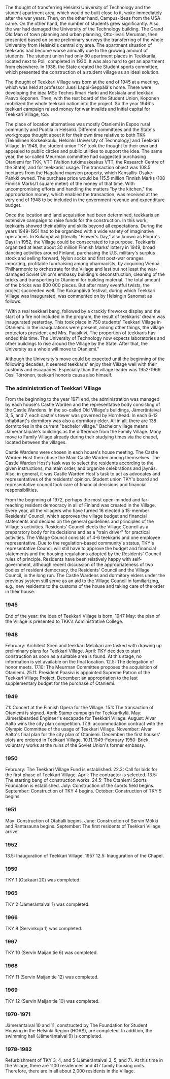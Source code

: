 
The thought of transferring Helsinki University of Technology and the student apartment area, which would be built close to it, woke immediately after the war years. Then, on the other hand, Campus-ideas from the USA came. On the other hand, the number of students grew significantly. Also, the war had damaged the University of the Technology building. The Grand Old Man of town planning and urban planning, Otto-Iivari Meruman, then presented based on some preliminary surveys the transferring of the whole University from Helsinki's central city area. The apartment situation of teekkaris had become worse annually due to the growing amount of students. The student union had only 80 apartment places in Teekkarila, located next to Poli, completed in 1930. It was also hard to get an apartment from elsewhere. In 1938, the State created the Student sports committee, which presented the construction of a student village as an ideal solution.

The thought of Teekkari Village was born at the end of 1945 at a meeting, which was held at professor Jussi Lappi-Seppälä's home. There were developing the idea MSc Techns Ilmari Harki and Koskiala and teekkari Paavo Koponen. Then, with the rest board of the Student Union, Koponen mobilized the whole teekkari nation into the project. So the year 1946's teekkari campaign raised money for war invalids and initial capital for Teekkari Village, too.

The place of location alternatives was mostly Otaniemi in Espoo rural community and Puotila in Helsinki. Different committees and the State's workgroups thought about it for their own time relative to both TKK [Teknillinen Korkeakoulu, Helsinki University of Technology] and Teekkari Village. In 1948, the student union TKY took the thought to their own and appealed to public circles and public utilities to support the idea. The same year, the so-called Meurman committee had suggested purchasing Otaniemi for TKK, VTT (Valtion tutkimuskeskus VTT, the Research Centre of the State), and for teekkaris' usage. The transaction object was 108.5 hectares from the Hagalund mansion property, which Kansallis-Osake-Pankki owned. The purchase price would be 115.5 million Finnish Marks (108 Finnish Marks/1 square meter) of the money of that time. With uncompromising efforts and handling the matters "by the kitchen," the appropriation money, which enabled the transaction, was received at the very end of 1948 to be included in the government revenue and expenditure budget.

Once the location and land acquisition had been determined, teekkaris an extensive campaign to raise funds for the construction. In this work, teekkaris showed their ability and skills beyond all expectations. During the years 1949-1951 had to be organized with a wide variety of imaginative operations. In Kukanpäivä (literally "Flower's Day," also known as Floora's Day) in 1952, the Village could be consecrated to its purpose. Teekkaris organized at least about 30 million Finnish Marks' lottery in 1949, broad dancing activities around Finland, purchasing the U.S. military's surplus stock and selling forward, Nylon socks and first post-war oranges importing, profitable fundraising among pharmacists, by acquiring Vienna Philharmonic to orchestrate for the Village and last but not least the war-damaged Soviet Union's embassy building's deconstruction, cleaning of the bricks and transporting to Otaniemi for building material. The total amount of the bricks was 800 000 pieces. But after many eventful twists, the project succeeded well. The Kukanpäivä festival, during which Teekkari Village was inaugurated, was commented on by Helsingin Sanomat as follows:

"With a real teekkari bang, followed by a crackly fireworks display and the start of a fire not included in the program, the result of teekkaris' dream was inaugurated yesterday. This took place in 750 students' Teekkari Village in Otaniemi. In the inaugurations were present, among other things, the village protectors president and Mrs. Paasikivi. The proportion of teekkaris has ended this time. The University of Technology now expects laboratories and other buildings to rise around the Village by the State. After that, the University as a whole will move to Otaniemi."

Although the University's move could be expected until the beginning of the following decades, it seemed teekkaris' enjoy their Village well with their customs and escapades. Especially than the village leader was 1952-1969 Ossi Törrönen, teekkari honoris causa also himself.

### The administration of Teekkari Village

From the beginning to the year 1971 end, the administration was managed by each house's Castle Warden and the representative body consisting of the Castle Wardens. In the so-called Old Village's buildings, Jämeräntaival 3, 5, and 7, each castle's tower was governed by Hornhead. In each 6-12 inhabitant's dormitory was also a dormitory elder. All in all, there are 138 dormitories in the current "bachelor village." Bachelor village means Jämeräntaipale's buildings as the difference from the Family Village. Many move to Family Village already during their studying times via the chapel, located between the villages.

Castle Wardens were chosen in each house's house meeting. The Castle Warden Host then chose the Main Castle Warden among themselves. The Castle Warden Host's task was to select the residents according to the given instructions, maintain order, and organize celebrations and jäynäs. Also, in general, it was Castle Warden Host's task to act as advocates and representatives of the residents' opinion. Student union TKY's board and representative council took care of financial decisions and financial responsibilities.

From the beginning of 1972, perhaps the most open-minded and far-reaching resident democracy in all of Finland was created in the Village. Every year, all the villagers who have turned 16 elected a 15-member Residents' Council, which approves the village budget and financial statements and decides on the general guidelines and principles of the Village's activities. Residents' Council elects the Village Council as a preparatory body for its decisions and as a "train driver" for practical activities. The Village Council consists of 4-6 teekkaris and one employee representative. Due to the regulation-based community's status, TKY's representative Council will still have to approve the budget and financial statements and the housing regulations adopted by the Residents' Council rules of principle. Residents have been relatively happy with self-government, although recent discussion of the appropriateness of two bodies of resident democracy, the Residents' Council and the Village Council, in the long run. The Castle Wardens and dormitory elders under the previous system still serve as an aid to the Village Council in familiarizing, e.g., new residents to the customs of the house and taking care of the order in their house.


### 1945
End of the year: the idea of Teekkari Village is born.
1947
May: the plan of the Village is presented to TKK's Administrative College.

### 1948
February: Architect Siren and teekkari Melakari are tasked with drawing up preliminary plans for Teekkari Village.
April: TKY decides to start construction as soon as a suitable area is found. At this stage, no information is yet available on the final location.
12.5: The delegation of honor meets.
17.10: The Meurman Committee proposes the acquisition of Otaniemi.
25.11: President Paasivi is appointed Supreme Patron of the Teekkari Village Project.
December: an appropriation to the last supplementary budget for the purchase of Otaniemi.

### 1949
7.1: Concert at the Finnish Opera for the Village.
15.1: The transaction of Otaniemi is signed.
April: Stamp campaign for Teekkarikylä.
May: Jämeräbearded Engineer's escapade for Teekkari Village.
August: Alvar Aalto wins the city plan competition.
17.9: accommodation contract with the Olympic Committee of the usage of Teekkari Village.
November: Alvar Aalto's final plan for the city plan of Otaniemi.
December: the first houses' plots are ordered in Teekkari Village.
10.11.1949-February 1950: Brick voluntary works at the ruins of the Soviet Union's former embassy.

### 1950
February: The Teekkari Village Fund is established.
22.3: Call for bids for the first phase of Teekkari Village.
April: The contractor is selected.
13.5: The starting bang of construction works.
24.5: The Otaniemi Sports Foundation is established.
July: Construction of the sports field begins.
September: Construction of TKY 4 begins.
October: Construction of TKY 5 begins.

### 1951
May: Construction of Otahalli begins.
June: Construction of Servin Mökki and Rantasauna begins.
September: The first residents of Teekkari Village arrive.

### 1952
13.5: Inauguration of Teekkari Village.
1957
12.5: Inauguration of the Chapel.

### 1959
TKY 1 (Otakaari 20) was completed.

### 1965
TKY 2 (Jämeräntaival 1) was completed.

### 1966
TKY 9 (Servinkuja 1) was completed.

### 1967
TKY 10 (Servin Maijan tie  6) was completed.

### 1968
TKY 11 (Servin Maijan tie 12) was completed.

### 1969
TKY 12 (Servin Maijan tie 10) was completed.

### 1970-1971
Jämeräntaival 10 and 11, constructed by The Foundation for Student Housing in the Helsinki Region (HOAS), are completed. In addition, the swimming hall (Jämeräntaival 9) is completed.

### 1978-1982
Refurbishment of TKY 3, 4, and 5 (Jämeräntaival 3, 5, and 7).
At this time in the Village, there are 1100 residences and 417 family housing units. Therefore, there are in all about 2,000 residents in the Village.